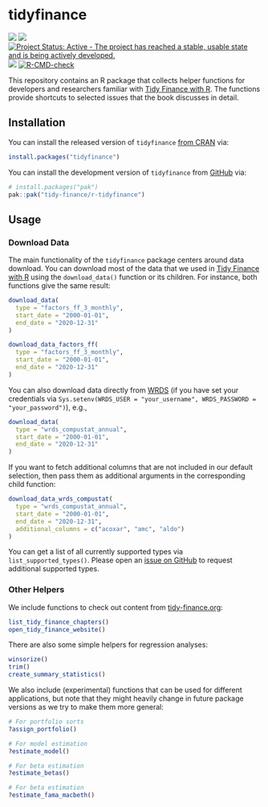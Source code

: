 
<!-- README.md is generated from README.Rmd. Please edit that file -->

# tidyfinance

<!-- badges: start -->

[![](https://www.r-pkg.org/badges/version/tidyfinance)](https://cran.r-project.org/package=tidyfinance)
[![](http://cranlogs.r-pkg.org/badges/grand-total/tidyfinance)](https://cran.r-project.org/package=tidyfinance)
[![Project Status: Active - The project has reached a stable, usable
state and is being actively
developed.](https://www.repostatus.org/badges/latest/active.svg)](https://www.repostatus.org/#active)
[![](https://img.shields.io/badge/devel%20version-0.4.3-blue.svg)](https://github.com/tidy-finance/r-tidyfinance)
[![R-CMD-check](https://github.com/tidy-finance/r-tidyfinance/actions/workflows/R-CMD-check.yaml/badge.svg)](https://github.com/tidy-finance/r-tidyfinance/actions/workflows/R-CMD-check.yaml)
<!-- badges: end -->

This repository contains an R package that collects helper functions for
developers and researchers familiar with [Tidy Finance with
R](https://www.tidy-finance.org/r/index.html). The functions provide
shortcuts to selected issues that the book discusses in detail.

## Installation

You can install the released version of `tidyfinance` [from
CRAN](https://cran.r-project.org/package=tidyfinance) via:

``` r
install.packages("tidyfinance")
```

You can install the development version of `tidyfinance` from
[GitHub](https://github.com/tidy-finance/r-tidyfinance) via:

``` r
# install.packages("pak")
pak::pak("tidy-finance/r-tidyfinance")
```

## Usage

### Download Data

The main functionality of the `tidyfinance` package centers around data
download. You can download most of the data that we used in [Tidy
Finance with R](https://www.tidy-finance.org/r/index.html) using the
`download_data()` function or its children. For instance, both functions
give the same result:

``` r
download_data(
  type = "factors_ff_3_monthly", 
  start_date = "2000-01-01", 
  end_date = "2020-12-31"
)

download_data_factors_ff(
  type = "factors_ff_3_monthly", 
  start_date = "2000-01-01", 
  end_date = "2020-12-31"
)
```

You can also download data directly from
[WRDS](https://www.tidy-finance.org/r/wrds-crsp-and-compustat.html) (if
you have set your credentials via
`Sys.setenv(WRDS_USER = "your_username", WRDS_PASSWORD = "your_password")`),
e.g.,

``` r
download_data(
  type = "wrds_compustat_annual", 
  start_date = "2000-01-01", 
  end_date = "2020-12-31"
)
```

If you want to fetch additional columns that are not included in our
default selection, then pass them as additional arguments in the
corresponding child function:

``` r
download_data_wrds_compustat(
  type = "wrds_compustat_annual",  
  start_date = "2000-01-01", 
  end_date = "2020-12-31",
  additional_columns = c("acoxar", "amc", "aldo")
)
```

You can get a list of all currently supported types via
`list_supported_types()`. Please open an [issue on
GitHub](https://github.com/tidy-finance/r-tidyfinance/issues) to request
additional supported types.

### Other Helpers

We include functions to check out content from
[tidy-finance.org](https://www.tidy-finance.org/r/index.html):

``` r
list_tidy_finance_chapters()
open_tidy_finance_website()
```

There are also some simple helpers for regression analyses:

``` r
winsorize()
trim()
create_summary_statistics()
```

We also include (experimental) functions that can be used for different
applications, but note that they might heavily change in future package
versions as we try to make them more general:

``` r
# For portfolio sorts
?assign_portfolio()

# For model estimation
?estimate_model()

# For beta estimation
?estimate_betas()

# For beta estimation
?estimate_fama_macbeth()
```
